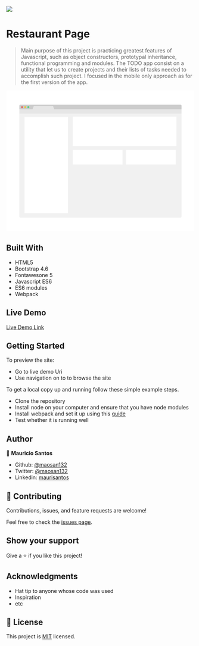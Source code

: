 ![](https://img.shields.io/badge/Microverse-blueviolet)

# Restaurant Page

> Main purpose of this project is practicing greatest features of Javascript, such as object constructors, prototypal inheritance, functional programming and modules. The TODO app consist on a utility that let us to create projects and their lists of tasks needed to accomplish such project. I focused in the mobile only approach as for the first version of the app.

![screenshot](./app_screenshot.png)

## Built With

- HTML5
- Bootstrap 4.6
- Fontawesone 5
- Javascript ES6
- ES6 modules
- Webpack

## Live Demo

[Live Demo Link](http://mauriciosantos.paternit.com/io/todo-app/)


## Getting Started

To preview the site:

- Go to live demo Uri
- Use navigation on to to browse the site

To get a local copy up and running follow these simple example steps.

- Clone the repository
- Install node on your computer and ensure that you have node modules
- Install webpack and set it up using this [guide](https://webpack.js.org/guides/asset-management/#setup)
- Test whether it is running well



## Author

👤 **Mauricio Santos**

- Github: [@maosan132](https://github.com/maosan132)
- Twitter: [@maosan132](https://twitter.com/maosan132)
- Linkedin: [maurisantos](https://www.linkedin.com/in/mauricsantos)


## 🤝 Contributing

Contributions, issues, and feature requests are welcome!

Feel free to check the [issues page](issues/).

## Show your support

Give a ⭐️ if you like this project!

## Acknowledgments

- Hat tip to anyone whose code was used
- Inspiration
- etc

## 📝 License

This project is [MIT](lic.url) licensed.
